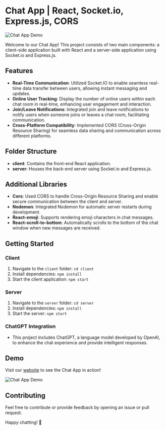 # Chat App | React, Socket.io, Express.js, CORS

![Chat App Demo]([https://github.com/Bhupender2/chat-app/blob/main/client/src/images/chatapp2image.png])

Welcome to our Chat App! This project consists of two main components: a client-side application built with React and a server-side application using Socket.io and Express.js.

## Features

- **Real-Time Communication**: Utilized Socket.IO to enable seamless real-time data transfer between users, allowing instant messaging and updates.
- **Online User Tracking**: Display the number of online users within each chat room in real-time, enhancing user engagement and interaction.
- **Join/Leave Notifications**: Integrated join and leave notifications to notify users when someone joins or leaves a chat room, facilitating communication.
- **Cross-Platform Compatibility**: Implemented CORS (Cross-Origin Resource Sharing) for seamless data sharing and communication across different platforms.

## Folder Structure

- **client**: Contains the front-end React application.
- **server**: Houses the back-end server using Socket.io and Express.js.

## Additional Libraries

- **Cors**: Used CORS to handle Cross-Origin Resource Sharing and enable secure communication between the client and server.
- **Nodemon**: Integrated Nodemon for automatic server restarts during development.
- **React-emoji**: Supports rendering emoji characters in chat messages.
- **React-scroll-to-bottom**: Automatically scrolls to the bottom of the chat window when new messages are received.

## Getting Started

### Client

1. Navigate to the `client` folder: `cd client`
2. Install dependencies: `npm install`
3. Start the client application: `npm start`

### Server

1. Navigate to the `server` folder: `cd server`
2. Install dependencies: `npm install`
3. Start the server: `npm start`

### ChatGPT Integration

- This project includes ChatGPT, a language model developed by OpenAI, to enhance the chat experience and provide intelligent responses.

## Demo

Visit our [website](website_url_here) to see the Chat App in action!

![Chat App Demo](https://example.com/path/to/demo_image.png)

## Contributing

Feel free to contribute or provide feedback by opening an issue or pull request.

Happy chatting! 🎉
